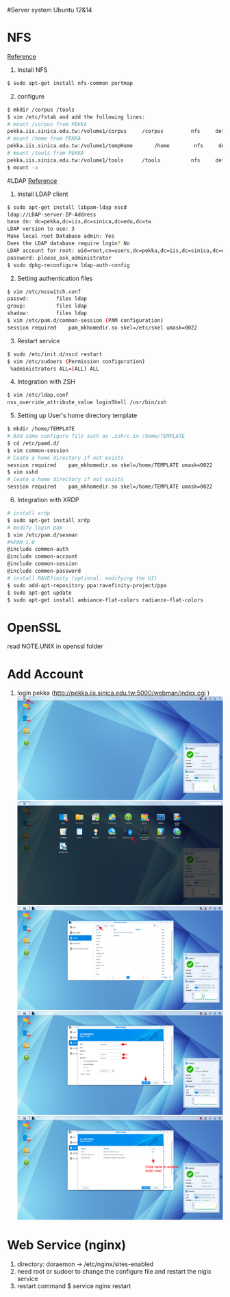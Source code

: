 #Server system
Ubuntu 12&14

# NFS
[Reference](https://www.digitalocean.com/community/tutorials/how-to-set-up-an-nfs-mount-on-ubuntu-12-04)

1. Install NFS
```bash
$ sudo apt-get install nfs-common portmap
```
2. configure
```bash
$ mkdir /corpus /tools
$ vim /etc/fstab and add the following lines:
# mount /corpus from PEKKA
pekka.iis.sinica.edu.tw:/volume1/corpus     /corpus         nfs     defaults,auto   0    0
# mount /home from PEKKA
pekka.iis.sinica.edu.tw:/volume1/tempHome       /home        nfs     defaults,auto   0    0
# mount /tools from PEKKA
pekka.iis.sinica.edu.tw:/volume1/tools      /tools          nfs     defaults,auto   0    0
$ mount -a
```

#LDAP
[Reference](https://www.digitalocean.com/community/tutorials/how-to-authenticate-client-computers-using-ldap-on-an-ubuntu-12-04-vps)
1. Install LDAP client
```bash
$ sudo apt-get install libpam-ldap nscd
ldap://LDAP-server-IP-Address
base dn: dc=pekka,dc=iis,dc=sinica,dc=edu,dc=tw
LDAP version to use: 3
Make local root Database admin: Yes
Does the LDAP database require login? No
LDAP account for root: uid=root,cn=users,dc=pekka,dc=iis,dc=sinica,dc=edu,dc=tw
password: please_ask_administrator
$ sudo dpkg-reconfigure ldap-auth-config
```
2.  Setting authentication files
```bash
$ vim /etc/nsswitch.conf
passwd:         files ldap
group:          files ldap
shadow:         files ldap
$ vim /etc/pam.d/common-session (PAM configuration)
session required    pam_mkhomedir.so skel=/etc/skel umask=0022
```

3. Restart service
```bash
$ sudo /etc/init.d/nscd restart
$ vim /etc/sudoers (Permission configuration)
 %administrators ALL=(ALL) ALL
```

4. Integration with ZSH
```bash
$ vim /etc/ldap.conf
nss_override_attribute_value loginShell /usr/bin/zsh
```

5. Setting up User's home directory template
```bash
$ mkdir /home/TEMPLATE
# Add some configure file such as .zshrc in /home/TEMPLATE
$ cd /etc/pamd.d/
$ vim common-session
# Ceate a home directory if not exists
session required    pam_mkhomedir.so skel=/home/TEMPLATE umask=0022
$ vim sshd
# Ceate a home directory if not exists
session required    pam_mkhomedir.so skel=/home/TEMPLATE umask=0022
```

6. Integration with XRDP
```bash
# install xrdp
$ sudo apt-get install xrdp
# modify login pam
$ vim /etc/pam.d/sesman
#%PAM-1.0
@include common-auth
@include common-account
@include common-session
@include common-password
# install RAVEfinity (optional, modifying the UI)
$ sudo add-apt-repository ppa:ravefinity-project/ppa
$ sudo apt-get update
$ sudo apt-get install ambiance-flat-colors radiance-flat-colors
```

# OpenSSL
read NOTE.UNIX in openssl folder

# Add Account
1. login pekka (http://pekka.iis.sinica.edu.tw:5000/webman/index.cgi )
![](useradd1.png)
![](useradd2.png)
![](useradd3.png)
![](useradd4.png)
![](useradd5.png)


# Web Service (nginx)
1. directory: doraemon -> /etc/nginx/sites-enabled
2. need root or sudoer to change the configure file and restart the nigix service
3. restart command
   $ service nginx restart

